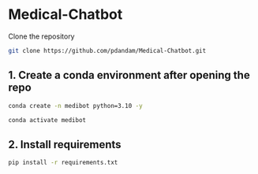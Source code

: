 # Medical-Chatbot

Clone the repository

```bash
git clone https://github.com/pdandam/Medical-Chatbot.git
```

## 1. Create a conda environment after opening the repo

```bash
conda create -n medibot python=3.10 -y
```

```bash
conda activate medibot
```

## 2. Install requirements

```bash
pip install -r requirements.txt
```
